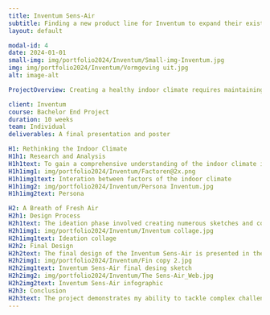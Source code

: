 ```yaml
---
title: Inventum Sens-Air
subtitle: Finding a new product line for Inventum to expand their existing market
layout: default

modal-id: 4
date: 2024-01-01
small-img: img/portfolio2024/Inventum/Small-img-Inventum.jpg
img: img/portfolio2024/Inventum/Vormgeving uit.jpg
alt: image-alt

ProjectOverview: Creating a healthy indoor climate requires maintaining a comfortable temperature and ensuring a constant supply of fresh air. However, achieving these conditions sustainably and effectively is not always straightforward. Inventum, a company specializing in optimizing indoor climates, is currently focused on sustainable heat pumps. 

client: Inventum
course: Bachelor End Project
duration: 10 weeks
team: Individual
deliverables: A final presentation and poster

H1: Rethinking the Indoor Climate
H1h1: Research and Analysis
H1h1text: To gain a comprehensive understanding of the indoor climate industry, I began by exploring and analyzing the field of indoor heat pumps. Through user research, which included interviews and surveys, I identified key customer values and needs. The primary outcomes of this research phase were the creation of a detailed customer persona and an overview of how the indoor climate is currently managed. These insights informed the development of a vision to position Inventum as the go-to brand for all aspects of a healthy indoor climate.
H1h1img1: img/portfolio2024/Inventum/Factoren@2x.png
H1h1img1text: Interation between factors of the indoor climate
H1h1img2: img/portfolio2024/Inventum/Persona Inventum.jpg
H1h1img2text: Persona

H2: A Breath of Fresh Air
H2h1: Design Process
H2h1text: The ideation phase involved creating numerous sketches and concepts, many of which were either refined or discarded to arrive at the best solution. This iterative process led to the development of the Inventum Sens-Air, a modular air sensor system. Each module of the Sens-Air contains a specific type of sensor, allowing users to mix and match modules to create a customized product that meets their individual needs.
H2h1img1: img/portfolio2024/Inventum/Inventum collage.jpg
H2h1img1text: Ideation collage
H2h2: Final Design
H2h2text: The final design of the Inventum Sens-Air is presented in the accompanying render, alongside an infographic that highlights the key features and benefits of the product. This modular approach not only offers flexibility and personalization but also aligns with Inventum's mission to promote a healthy and sustainable indoor climate.
H2h2img1: img/portfolio2024/Inventum/Fin copy 2.jpg
H2h2img1text: Inventum Sens-Air final desing sketch
H2h2img2: img/portfolio2024/Inventum/The Sens-Air_Web.jpg
H2h2img2text: Inventum Sens-Air infographic
H2h3: Conclusion
H2h3text: The project demonstrates my ability to tackle complex challenges within the field of sustainable living. By thoroughly researching the indoor climate industry and identifying user needs, I was able to design the Inventum Sens-Air, a modular air sensor system that aligns with both customer values and Inventum’s commitment to sustainability. This project showcases my skills in research, analysis, and iterative design, culminating in a solution that offers both flexibility and a healthier indoor environment. Through this project, I have further developed my ability to create innovative products that not only meet functional requirements but also contribute to a more sustainable future.
---
```

